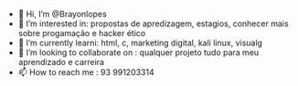 - 👋 Hi, I’m @Brayonlopes
- 👀 I’m interested in: propostas de apredizagem, estagios, conhecer mais sobre progamação e hacker  ético
- 🌱 I’m currently learni: html,  c, marketing digital, kali linux, visualg
- 💞️ I’m looking to collaborate on : qualquer projeto tudo para meu aprendizado e  carreira
- 📫 How to reach me :  93 991203314

<!---
Brayonlopes/Brayonlopes is a ✨ special ✨ repository because its `README.md` (this file) appears on your GitHub profile.
You can click the Preview link to take a look at your changes.
--->
